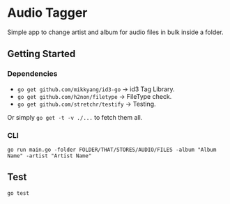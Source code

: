 # Audio Tagger

Simple app to change artist and album for audio files in bulk inside a folder.

## Getting Started

### Dependencies

- `go get github.com/mikkyang/id3-go` -> id3 Tag Library.
- `go get github.com/h2non/filetype` -> FileType check.
- `go get github.com/stretchr/testify` -> Testing.

Or simply `go get -t -v ./...` to fetch them all.

### CLI

`go run main.go -folder FOLDER/THAT/STORES/AUDIO/FILES -album "Album Name" -artist "Artist Name"`

## Test

`go test`